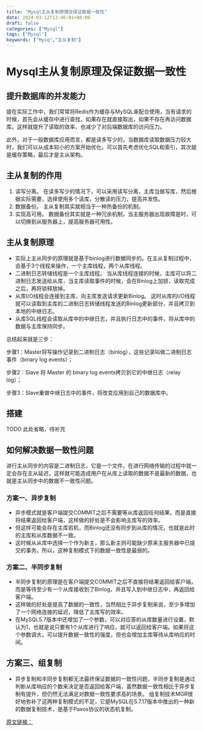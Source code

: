 ```yaml
---
title: "Mysql主从复制原理及保证数据一致性"
date: 2024-03-12T13:46:01+08:00
draft: false
categories: ["Mysql"]
tags: ["Mysql"]
keywords: ["Mysq","主从复制"]
---
```


# Mysql主从复制原理及保证数据一致性

## 提升数据库的并发能力
提在实际工作中，我们常常将Redis作为缓存与MySQL来配合使用，当有请求的时候，首先会从缓存中进行查找，如果存在就直接取出，如果不存在再访问数据库。这样就提升了读取的效率，也减少了对后端数据库的访问压力。

此外，对于一般数据库应用而言，都是读多写少的，当数据库读取数据压力较大时，我们可以从成本较小的方案开始优化，可以首先考虑优化SQL和索引，其次就是缓存策略，最后才是主从架构。

## 主从复制的作用
1. 读写分离。 在读多写少的情况下，可以采用读写分离，主库当做写库，然后根据实际需要，选择使用多个读库，分散读的压力，提高并发性。
2. 数据备份。 主从复制其实就相当于一种热备份的机制。
3. 实现高可用。 数据备份其实就是一种冗余机制，当主服务器出现故障是时，可以切换到从服务器上，提高服务器可用性。

## 主从复制原理
* 实际上主从同步的原理就是基于binlog进行数据同步的。在主从复制过程中，会基于3个线程来操作，一个主库线程，两个从库线程。
* 二进制日志转储线程是一个主库线程。 当从库线程连接的时候，主库可以将二进制日志发送给从库，当主库读取事件的时候，会在Binlog上加锁，读取完成之后，再将锁释放掉。
* 从库I/O线程会连接到主库，向主库发送请求更新Binlog。 这时从库的I/O线程就可以读取到主库的二进制日志转储线程发送的Binlog更新部分，并且拷贝到本地的中继日志。
* 从库SQL线程会读取从库中的中继日志，并且执行日志中的事件，将从库中的数据与主库保持同步。
  
总结起来就是三步：

步骤1：Master将写操作记录到二进制日志（binlog），这些记录叫做二进制日志事件（binary log events）；

步骤2：Slave 将 Master 的 binary log events拷贝到它的中继日志（relay log）；

步骤3：Slave重做中继日志中的事件，将改变应用到自己的数据库中。

## 搭建 
TODO 此处省略，待补充

## 如何解决数据一致性问题
进行主从同步的内容是二进制日志，它是一个文件，在进行网络传输的过程中就一定会存在主从延迟，这样就可能造成用户在从库上读取的数据不是最新的数据，也就是主从同步中的数据不一致性问题。

### 方案一、异步复制
* 异步模式就是客户端提交COMMIT之后不需要等从库返回任何结果，而是直接将结果返回给客户端，这样做的好处是不会影响主库写的效率。
* 但这样可能会存在主库宕机，而Binlog还没有同步到从库的情况，也就是此时的主库和从库数据不一致。
* 这时候从从库中选择一个作为新主，那么新主则可能缺少原来主服务器中已提交的事务。所以，这种复制模式下的数据一致性是最弱的。

### 方案二、半同步复制
* 半同步复制的原理是在客户端提交COMMIT之后不直接将结果返回给客户端，而是等待至少有一个从库接收到了Binlog，并且写入到中继日志中，再返回给客户端。
* 这样做的好处是提高了数据的一致性，当然相比于异步复制来说，至少多增加了一个网络连接的延迟，降低了主库写的效率。
* 在MySQL5.7版本中还增加了一个参数，可以对应答的从库数量进行设置，默认为1，也就是说只要有1个从库进行了响应，就可以返回给客户端。如果将这个参数调大，可以提升数据一致性的强度，但也会增加主库等待从库响应的时间。

## 方案三、组复制
* 异步复制和半同步复制都无法最终保证数据的一致性问题，半同步复制是通过判断从库响应的个数来决定是否返回给客户端，虽然数据一致性相比于异步复制有提升，但仍然无法满足对数据一致性要求高的场景。
组复制技术MGR很好地弥补了这两种复制模式的不足，它是MySQL在5.7.17版本中推出的一种新的数据复制技术，是基于Paxos协议的状态机复制。
                        
[原文链接：](https://blog.csdn.net/NICK_53/article/details/130332519)